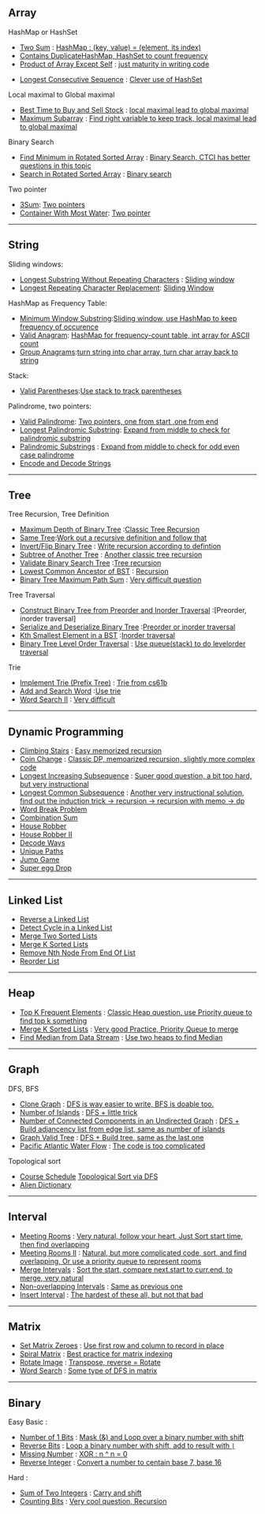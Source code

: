## Array

HashMap or HashSet

+ [Two Sum](https://leetcode.com/problems/two-sum/) : [HashMap : (key, value) = (element, its index)](1.Array/Two&#32;Sum.md)
+ [Contains Duplicate](https://leetcode.com/problems/contains-duplicate/)[HashMap, HashSet to count frequency](1.Array/Contains&#32;Duplicate.md)
+ [Product of Array Except Self](https://leetcode.com/problems/product-of-array-except-self/) : [just maturity in writing code](1.Array/Product&#32;of&#32;Array&#32;Ecept&#32;Self.md)
- [Longest Consecutive Sequence](https://leetcode.com/problems/longest-consecutive-sequence/) : [Clever use of HashSet](7.Graph/Longest&#32;Consecutive&#32;Sequence.md)
  

Local maximal to Global maximal

+ [Best Time to Buy and Sell Stock](https://leetcode.com/problems/best-time-to-buy-and-sell-stock/) : [local maximal lead to global maximal](1.Array/Buy&#32;and&#32;Sell&#32;Stock.md)
+ [Maximum Subarray](https://leetcode.com/problems/maximum-subarray/) : [Find right variable to keep track, local maximal lead to global maximal](1.Array/Maximum&#32;Subarray.md)


Binary Search

+ [Find Minimum in Rotated Sorted Array](https://leetcode.com/problems/find-minimum-in-rotated-sorted-array/) : [Binary Search, CTCI has better questions in this topic](1.Array/Find&#32;Mininum&#32;in&#32;rotated&#32;array.md)
+ [Search in Rotated Sorted Array](https://leetcode.com/problems/search-in-rotated-sorted-array/) : [Binary search](1.Array/Search&#32;in&#32;Rotated&#32;Array.md)


Two pointer

+ [3Sum](https://leetcode.com/problems/3sum/): [Two pointers](1.Array/Three&#32;Sum.md)
+ [Container With Most Water](https://leetcode.com/problems/container-with-most-water/): [Two pointer](1.Array/Container&#32;with&#32;most&#32;water.md)


---


## String

Sliding windows:

- [Longest Substring Without Repeating Characters](https://leetcode.com/problems/longest-substring-without-repeating-characters/) : [Sliding window](2.Strings/Longest&#32;Substring&#32;Without&#32;Repeating&#32;Characters.md)
- [Longest Repeating Character Replacement](https://leetcode.com/problems/longest-repeating-character-replacement/): [Sliding Window](2.Strings/Longest&#32;Repeating&#32;Character&#32;Replacement.md)

HashMap as Frequency Table:

- [Minimum Window Substring](https://leetcode.com/problems/minimum-window-substring/):[Sliding window, use HashMap to keep frequency of occurence](2.Strings/Minimum&#32;Window&#32;Substring.md)
- [Valid Anagram](https://leetcode.com/problems/valid-anagram/): [HashMap for frequency-count table, int array for ASCII count](2.Strings/Valid&#32;Anagram.md)
- [Group Anagrams](https://leetcode.com/problems/group-anagrams/):[turn string into char array, turn char array back to string](2.Strings/Group&#32;Anagrams.md)

Stack:

- [Valid Parentheses](https://leetcode.com/problems/valid-parentheses/):[Use stack to track parentheses](2.Strings/Valid&#32;Parentheses.md)

Palindrome, two pointers:

- [Valid Palindrome](https://leetcode.com/problems/valid-palindrome/): [Two pointers, one from start ,one from end](2.Strings/Valid&#32;Palindrome.md)
- [Longest Palindromic Substring](https://leetcode.com/problems/longest-palindromic-substring/): [Expand from middle to check for palindromic substring](2.Strings/Longest&#32;Palindromic&#32;Substring.md)
- [Palindromic Substrings](https://leetcode.com/problems/palindromic-substrings/) : [Expand from middle to check for odd even case palindrome](2.Strings/Palindromic&#32;Substrings.md)
- [Encode and Decode Strings](https://leetcode.com/problems/encode-and-decode-strings/)


---

## Tree

Tree Recursion, Tree Definition

- [Maximum Depth of Binary Tree](https://leetcode.com/problems/maximum-depth-of-binary-tree/) :[Classic Tree Recursion](3.Tree/Maximum&#32;Depth&#32;of&#32;Binary&#32;Tree.md)
- [Same Tree](https://leetcode.com/problems/same-tree/):[Work out a recursive definition and follow that](3.Tree/Same&#32;Tree.md)
- [Invert/Flip Binary Tree](https://leetcode.com/problems/invert-binary-tree/) : [Write recursion according to defintion](3.Tree/Invert&#32;Binary&#32;Tree.md)
- [Subtree of Another Tree](https://leetcode.com/problems/subtree-of-another-tree/) : [Another classic tree recursion](3.Tree/Subtree&#32;of&#32;another&#32;tree.md)
- [Validate Binary Search Tree](https://leetcode.com/problems/validate-binary-search-tree/) :[Tree recursion](3.Tree/Subtree&#32;of&#32;another&#32;tree.md)
- [Lowest Common Ancestor of BST](https://leetcode.com/problems/lowest-common-ancestor-of-a-binary-search-tree/) : [Recursion](3.Tree/Lowest&#32;common&#32;ancestor.md)
- [Binary Tree Maximum Path Sum](https://leetcode.com/problems/binary-tree-maximum-path-sum/) : [Very difficult question](3.Tree/Binary&#32;Tree&#32;Maximum&#32;Path&#32;Sum.md)


Tree Traversal

- [Construct Binary Tree from Preorder and Inorder Traversal](https://leetcode.com/problems/construct-binary-tree-from-preorder-and-inorder-traversal/) :[Preorder, inorder traversal]
- [Serialize and Deserialize Binary Tree](https://leetcode.com/problems/serialize-and-deserialize-binary-tree/) :[Preorder or inorder traversal](3.Tree/Serialize&#32;and&#32;Deserialize.md)
- [Kth Smallest Element in a BST](https://leetcode.com/problems/kth-smallest-element-in-a-bst/) :[Inorder traversal](3.Tree/Kth&#32;Smallest&#32;element.md)
- [Binary Tree Level Order Traversal](https://leetcode.com/problems/binary-tree-level-order-traversal/) : [Use queue(stack) to do levelorder traversal](3.Tree/Level&#32;Order&#32;Travel.md)
  

Trie

- [Implement Trie (Prefix Tree)](https://leetcode.com/problems/implement-trie-prefix-tree/) : [Trie from cs61b](../../Data&#32;Structure/6.Tries/Trie&#32;Set/MyTrieSet.java)
- [Add and Search Word](https://leetcode.com/problems/add-and-search-word-data-structure-design/) :[Use trie](3.Tree/Add&#32;and&#32;Search&#32;Word.md)
- [Word Search II](https://leetcode.com/problems/word-search-ii/) : [Very difficult](3.Tree/Word&#32;Search.md)

---

## Dynamic Programming

- [Climbing Stairs](https://leetcode.com/problems/climbing-stairs/) : [Easy memorized recursion](4.DP/Climbing&#32;Stairs.md)
- [Coin Change](https://leetcode.com/problems/coin-change/) : [Classic DP, memoarized recursion, slightly more complex code](4.DP/Coin&#32;Change.md)
- [Longest Increasing Subsequence](https://leetcode.com/problems/longest-increasing-subsequence/) : [Super good question, a bit too hard, but very instructional](4.DP/Longest&#32;Increasing&#32;Subsequence.md)
- [Longest Common Subsequence](https://leetcode.com/problems/longest-common-subsequence/) : [Another very instructional solution, find out the induction trick -> recursion -> recursion with memo -> dp](4.DP/Longest&#32;Common&#32;Subsequence.md)
- [Word Break Problem](https://leetcode.com/problems/word-break/)
- [Combination Sum](https://leetcode.com/problems/combination-sum-iv/)
- [House Robber](https://leetcode.com/problems/house-robber/)
- [House Robber II](https://leetcode.com/problems/house-robber-ii/)
- [Decode Ways](https://leetcode.com/problems/decode-ways/)
- [Unique Paths](https://leetcode.com/problems/unique-paths/)
- [Jump Game](https://leetcode.com/problems/jump-game/)
- [Super egg Drop](https://leetcode.com/problems/super-egg-drop/)


---




## Linked List

- [Reverse a Linked List](https://leetcode.com/problems/reverse-linked-list/)
- [Detect Cycle in a Linked List](https://leetcode.com/problems/linked-list-cycle/)
- [Merge Two Sorted Lists](https://leetcode.com/problems/merge-two-sorted-lists/)
- [Merge K Sorted Lists](https://leetcode.com/problems/merge-k-sorted-lists/)
- [Remove Nth Node From End Of List](https://leetcode.com/problems/remove-nth-node-from-end-of-list/)
- [Reorder List](https://leetcode.com/problems/reorder-list/)



---



## Heap

- [Top K Frequent Elements](https://leetcode.com/problems/top-k-frequent-elements/) : [Classic Heap question, use Priority queue to find top k something](9.others/Top&#32;K&#32;Frequent.md)
- [Merge K Sorted Lists](https://leetcode.com/problems/merge-k-sorted-lists/) : [Very good Practice, Priority Queue to merge](9.others/Merge&#32;K&#32;Sorted&#32;Lists.md)
- [Find Median from Data Stream](https://leetcode.com/problems/find-median-from-data-stream/) : [ Use two heaps to find Median](9.others/Find&#32;Median.md)

---

## Graph

DFS, BFS

- [Clone Graph](https://leetcode.com/problems/clone-graph/) : [DFS is way easier to write, BFS is doable too.](7.Graph/Clone&#32;Graph.md)
- [Number of Islands](https://leetcode.com/problems/number-of-islands/) : [DFS + little trick](7.Graph/Number&#32;of&#32;Islands.md)
- [Number of Connected Components in an Undirected Graph](https://leetcode.com/problems/number-of-connected-components-in-an-undirected-graph/) : [DFS + Build adjancency list from edge list, same as number of islands](7.Graph/Connected&#32;Components.md)
- [Graph Valid Tree](https://leetcode.com/problems/graph-valid-tree/) : [DFS + Build tree, same as the last one](7.Graph/Graph&#32;Valid&#32;Tree.md)
- [Pacific Atlantic Water Flow](https://leetcode.com/problems/pacific-atlantic-water-flow/) : [The code is too complicated](7.Graph/Water&#32;Flow.md)

Topological sort

- [Course Schedule](https://leetcode.com/problems/course-schedule/) [Topological Sort via DFS](7.Graph/Course&#32;Schedule.md)
- [Alien Dictionary](https://leetcode.com/problems/alien-dictionary/)



---

## Interval

- [Meeting Rooms](https://leetcode.com/problems/meeting-rooms/) : [Very natural, follow your heart, Just Sort start time, then find overlapping](8.Interval/1.Meeting&#32;Rooms.md)
- [Meeting Rooms II](https://leetcode.com/problems/meeting-rooms-ii/) : [Natural, but more complicated code, sort, and find overlapping, Or use a priority queue to represent rooms](8.Interval/2.Meeting&#32;Rooms&#32;II.md)
- [Merge Intervals](https://leetcode.com/problems/merge-intervals/) : [Sort the start, compare next.start to curr.end, to merge, very natural](8.Interval/3.Merge&#32;Intervals.md)
- [Non-overlapping Intervals](https://leetcode.com/problems/non-overlapping-intervals/) : [Same as previous one](8.Interval/4.Non&#32;Overlapping.md)
- [Insert Interval](https://leetcode.com/problems/insert-interval/) : [The hardest of these all, but not that bad](8.Interval/5.Insert&#32;Interval.md)

---

## Matrix

- [Set Matrix Zeroes](https://leetcode.com/problems/set-matrix-zeroes/) : [Use first row and column to record in place](../../Crack&#32;the&#32;Coding&#32;Interview/1.Arrays&#32;and&#32;Strings/Questions/8.ZeroMatrix.md)
- [Spiral Matrix](https://leetcode.com/problems/spiral-matrix/) : [Best practice for matrix indexing](9.others/Spiral&#32;Matrix.md)
- [Rotate Image](https://leetcode.com/problems/rotate-image/) : [Transpose, reverse = Rotate](9.others/Rotate&#32;Image.md)
- [Word Search](https://leetcode.com/problems/word-search/) : [Some type of DFS in matrix](9.others/Word&#32;Search.md)

---

## Binary

Easy Basic :

- [Number of 1 Bits](https://leetcode.com/problems/number-of-1-bits/) : [Mask (&) and Loop over a binary number with shift](9.others/Number&#32;of&#32;1&#32;Bits.md)
- [Reverse Bits](https://leetcode.com/problems/reverse-bits/) : [Loop a binary number with shift, add to result with `|` ](9.others/Reverse&#32;Bits.md)
- [Missing Number](https://leetcode.com/problems/missing-number/) : [XOR : n ^ n = 0](9.others/Missing&#32;Number.md)
- [Reverse Integer](https://leetcode.com/problems/reverse-integer/solution/) : [Convert a number to centain base 7, base 16](9.others/Reverse&#32;Integer.md)
  
Hard :

- [Sum of Two Integers](https://leetcode.com/problems/sum-of-two-integers/) : [Carry and shift](9.others/Sum&#32;of&#32;Two&#32;Integers.md)
- [Counting Bits](https://leetcode.com/problems/counting-bits/) : [Very cool question, Recursion](9.others/Count&#32;Bits.md)







